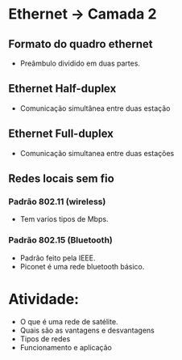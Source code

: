 # Ethernet -> Camada 2

## Formato do quadro ethernet

- Preâmbulo dividido em duas partes.

## Ethernet Half-duplex

- Comunicação simultânea entre duas estação

## Ethernet Full-duplex

- Comunicação simultanea entre duas estações

## Redes locais sem fio

### Padrão 802.11 (wireless)

- Tem varios tipos de Mbps.

### Padrão 802.15 (Bluetooth)

- Padrão feito pela IEEE.
- Piconet é uma rede bluetooth básico.

# Atividade:

- O que é uma rede de satélite.
- Quais são as vantagens e desvantagens
- Tipos de redes
- Funcionamento e aplicação
